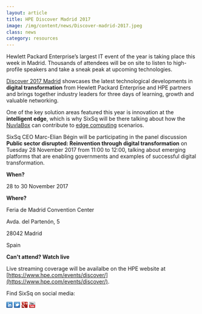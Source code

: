 ```yaml
---
layout: article
title: HPE Discover Madrid 2017
image: /img/content/news/Discover-madrid-2017.jpeg
class: news
category: resources
---
```


Hewlett Packard Enterprise’s largest IT event of the year is taking place this week in Madrid. Thousands of attendees will be on site to listen to high-profile speakers and take a sneak peak at upcoming technologies.

[Discover 2017 Madrid](https://www.hpe.com/events/discover/) showcases the latest technological developments in **digital transformation**
from Hewlett Packard Enterprise and HPE partners and brings together industry leaders for three days of learning, growth and valuable networking.

One of the key solution areas featured this year is innovation at the **intelligent edge**, which is why SixSq will be there talking about how the [NuvlaBox](http://sixsq.com/products/nuvlabox/) can contribute to [edge computing](http://media.sixsq.com/blog/what-is-edge-computing) scenarios. 

SixSq CEO Marc-Elian Bégin will be participating in the panel discussion **Public sector disrupted: Reinvention through digital transformation** on Tuesday 28 November 2017 from 11:00 to 12:00, talking about emerging platforms that are enabling governments and examples of successful digital transformation.

**When?**

28 to 30 November 2017

**Where?**

Feria de Madrid Convention Center

Avda. del Partenón, 5

28042 Madrid

Spain

**Can't attend? Watch live**

Live streaming coverage will be availalbe on the HPE website at [https://www.hpe.com/events/discover/](https://www.hpe.com/events/discover/).


Find SixSq on social media:

<a href="http://linkedin.com/company/sixsq"><img src="/img/design/linkedin_small.png" alt="LinkedIn" width="16" /></a> <a href="http://twitter.com/@sixsq"><img src="/img/design/twitter_small.png" alt="Twitter" width="16" /></a> <a href="http://plus.google.com/+sixsq"><img src="/img/design/google_plus_small.png" alt="Google+" width="16" /></a> <a href="https://www.youtube.com/channel/UCGYw3n7c-QsDtsVH32By1-g"><img src="/img/design/youtube_small.png" alt="Youtube" width="16"/></a>





